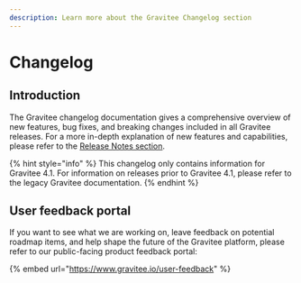 ```yaml
---
description: Learn more about the Gravitee Changelog section
---
```


# Changelog

## Introduction

The Gravitee changelog documentation gives a comprehensive overview of new features, bug fixes, and breaking changes included in all Gravitee releases. For a more in-depth explanation of new features and capabilities, please refer to the [Release Notes section](../release-notes/).

{% hint style="info" %}
This changelog only contains information for Gravitee 4.1. For information on releases prior to Gravitee 4.1, please refer to the legacy Gravitee documentation.
{% endhint %}

## User feedback portal

If you want to see what we are working on, leave feedback on potential roadmap items, and help shape the future of the Gravitee platform, please refer to our public-facing product feedback portal:

{% embed url="https://www.gravitee.io/user-feedback" %}

